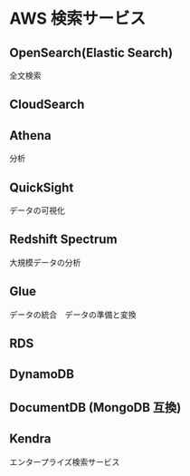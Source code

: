 # AWS 検索サービス

## OpenSearch(Elastic Search)

全文検索

## CloudSearch

## Athena

分析

## QuickSight

データの可視化

## Redshift Spectrum

大規模データの分析

## Glue

データの統合　データの準備と変換

## RDS

## DynamoDB

## DocumentDB (MongoDB 互換)

## Kendra

エンタープライズ検索サービス
